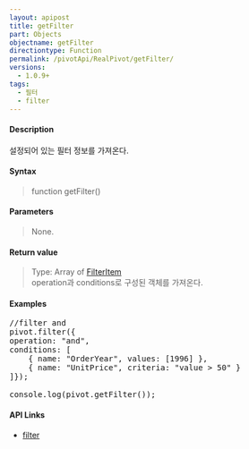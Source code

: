 ```yaml
---
layout: apipost
title: getFilter
part: Objects
objectname: getFilter
directiontype: Function
permalink: /pivotApi/RealPivot/getFilter/
versions:
  - 1.0.9+
tags:
  - 필터
  - filter
---
```



#### Description

 설정되어 있는 필터 정보를 가져온다.     

#### Syntax

> function getFilter()

#### Parameters

> None.

#### Return value

> Type: Array of [FilterItem](/pivotApi/types/FilterItem/)      
> operation과 conditions로 구성된 객체를 가져온다.


#### Examples  

<pre class="prettyprint">
//filter and
pivot.filter({
operation: "and",  
conditions: [
    { name: "OrderYear", values: [1996] },
    { name: "UnitPrice", criteria: "value > 50" }
]});

console.log(pivot.getFilter());
</pre>

#### API Links

* [filter](/pivotApi/RealPivot/filter/)

